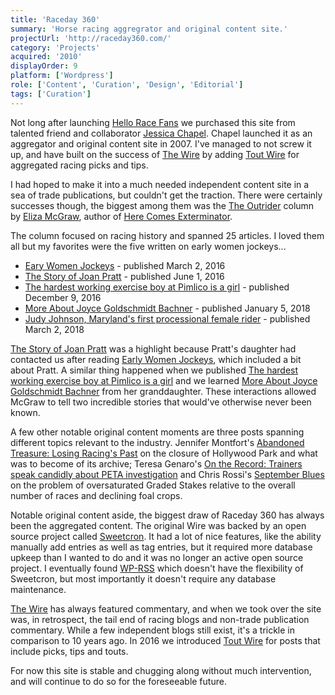 ```yaml
---
title: 'Raceday 360'
summary: 'Horse racing aggregrator and original content site.'
projectUrl: 'http://raceday360.com/'
category: 'Projects'
acquired: '2010'
displayOrder: 9
platform: ['Wordpress']
role: ['Content', 'Curation', 'Design', 'Editorial']
tags: ['Curation']
---
```

Not long after launching [Hello Race Fans](/projects/hello-race-fans/) we purchased this site from talented friend and collaborator [Jessica Chapel](http://jessicachapel.com). Chapel launched it as an aggregator and original content site in 2007. I've managed to not screw it up, and have built on the success of [The Wire](http://www.raceday360.com/the-wire/) by adding [Tout Wire](http://www.raceday360.com/tout-wire/) for aggregated racing picks and tips.

I had hoped to make it into a much needed independent content site in a sea of trade publications, but couldn't get the traction. There were certainly successes though, the biggest among them was the [The Outrider](http://www.raceday360.com/category/outrider/) column by [Eliza McGraw](https://www.elizamcgraw.com/), author of [Here Comes Exterminator](https://www.amazon.com/Here-Comes-Exterminator-Longshot-American/dp/1250065690).

The column focused on racing history and spanned 25 articles. I loved them all but my favorites were the five written on early women jockeys...

* [Eary Women Jockeys](http://www.raceday360.com/2016/03/02/early-women-jockeys/) - published March 2, 2016
* [The Story of Joan Pratt](http://www.raceday360.com/2016/06/01/the-story-of-joan-pratt/) - published June 1, 2016
* [The hardest working exercise boy at Pimlico is a girl](http://www.raceday360.com/2016/12/09/the-hardest-working-exercise-boy-at-pimlico-is-a-girl/) - published December 9, 2016
* [More About Joyce Goldschmidt Bachner](http://www.raceday360.com/2018/01/05/more-about-joyce-goldschmidt-bachner/) - published January 5, 2018
* [Judy Johnson, Maryland's first processional female rider](http://www.raceday360.com/2018/03/02/judy-johnson-marylands-first-professional-female-rider/) - published March 2, 2018

[The Story of Joan Pratt](http://www.raceday360.com/2016/06/01/the-story-of-joan-pratt/) was a highlight because Pratt's daughter had contacted us after reading [Early Women Jockeys](http://www.raceday360.com/2016/03/02/early-women-jockeys/), which included a bit about Pratt. A similar thing happened when we published [The hardest working exercise boy at Pimlico is a girl](http://www.raceday360.com/2016/12/09/the-hardest-working-exercise-boy-at-pimlico-is-a-girl/) and we learned [More About Joyce Goldschmidt Bachner](http://www.raceday360.com/2018/01/05/more-about-joyce-goldschmidt-bachner/) from her granddaughter.  These interactions allowed McGraw to tell two incredible stories that would've otherwise never been known.

A few other notable original content moments are three posts spanning different topics relevant to the industry. Jennifer Montfort's [Abandoned Treasure: Losing Racing's Past](http://www.raceday360.com/2015/01/26/abandoned-treasure-losing-racings-past/) on the closure of Hollywood Park and what was to become of its archive; Teresa Genaro's [On the Record: Trainers speak candidly about PETA investigation](http://www.raceday360.com/2014/03/31/on-the-record-trainers-speak-candidly-about-peta-investigation/) and Chris Rossi's [September Blues](http://www.raceday360.com/2012/09/25/september-blues/) on the problem of oversaturated Graded Stakes relative to the overall number of races and declining foal crops.

Notable original content aside, the biggest draw of Raceday 360 has always been the aggregated content. The original Wire was backed by an open source project called [Sweetcron](https://github.com/yongfook/sweetcron). It had a lot of nice features, like the ability manually add entries as well as tag entries, but it required more database upkeep than I wanted to do and it was no longer an active open source project. I eventually found [WP-RSS](https://www.wprssaggregator.com/) which doesn't have the flexibility of Sweetcron, but most importantly it doesn't require any database maintenance.

[The Wire](http://www.raceday360.com/the-wire/) has always featured commentary, and when we took over the site was, in retrospect, the tail end of racing blogs and non-trade publication commentary. While a few independent blogs still exist, it's a trickle in comparison to 10 years ago. In 2016 we introduced [Tout Wire](http://www.raceday360.com/tout-wire/) for posts that include picks, tips and touts.

For now this site is stable and chugging along without much intervention, and will continue to do so for the foreseeable future.
